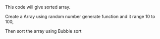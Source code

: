 This code will give sorted array.

Create a Array using random number generate function and it range 10 to 100,

Then sort the array using Bubble sort
